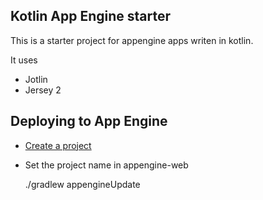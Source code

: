 Kotlin App Engine starter
------------------------

This is a starter project for appengine apps writen in kotlin.

It uses

 * Jotlin
 * Jersey 2


Deploying to App Engine
----------------------

 * [Create a project](https://console.cloud.google.com/projectcreate)
 * Set the project name in appengine-web
 
 
    ./gradlew appengineUpdate